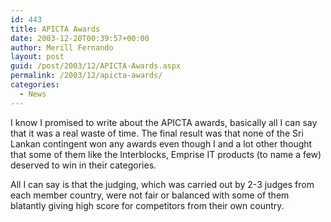 ```yaml
---
id: 443
title: APICTA Awards
date: 2003-12-20T00:39:57+00:00
author: Merill Fernando
layout: post
guid: /post/2003/12/APICTA-Awards.aspx
permalink: /2003/12/apicta-awards/
categories:
  - News
---
```

<body xmlns="http://www.w3.org/1999/xhtml">
    <div class="Section1">
        <p>
            I know I promised to write about the APICTA awards, basically all I can say that it
            was a real waste of time. The final result was that none of the Sri Lankan contingent
            won any awards even though I and a lot other thought that some of them like the Interblocks,
            Emprise IT products (to name a few) deserved to win in their categories.
        </p>
        <p>
            All I can say is that the judging, which was carried out by 2-3 judges from each member
            country, were not fair or balanced with some of them blatantly giving high score for
            competitors from their own country.
        </p>
    </div>
</body>